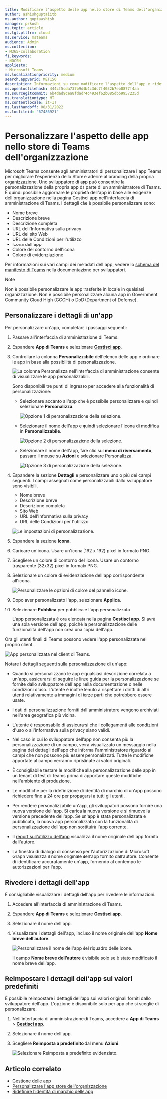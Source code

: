 ```yaml
---
title: Modificare l'aspetto delle app nello store di Teams dell'organizzazione
author: ashishguptaiitb
ms.author: guptaashish
manager: prkosh
ms.topic: article
ms.tgt.pltfrm: cloud
ms.service: msteams
audience: Admin
ms.collection:
- M365-collaboration
f1.keywords:
- NOCSH
appliesto:
- Microsoft Teams
ms.localizationpriority: medium
search.appverid: MET150
description: Informazioni su come modificare l'aspetto dell'app e ridefinire l’identità di marchio di un'app modificando i dettagli e i metadati dell'app.
ms.openlocfilehash: 444cf5cda737b9d4b4c3dc7f4032b7eb0877f4aa
ms.sourcegitcommit: 6b4dad9cea8fdad74c493ef62b085dbb9957235d
ms.translationtype: MT
ms.contentlocale: it-IT
ms.lasthandoff: 08/31/2022
ms.locfileid: "67486921"
---
```

# <a name="customize-appearance-of-apps-in-your-organizations-teams-store"></a>Personalizzare l'aspetto delle app nello store di Teams dell'organizzazione

Microsoft Teams consente agli amministratori di personalizzare l'app Teams per migliorare l'esperienza dello Store e aderire al branding della propria organizzazione. Uno sviluppatore di app può consentire la personalizzazione della propria app da parte di un amministratore di Teams. È quindi possibile aggiornare le proprietà dell'app in base alle esigenze dell'organizzazione nella pagina Gestisci app nell'interfaccia di amministrazione di Teams. I dettagli che è possibile personalizzare sono:

* Nome breve
* Descrizione breve
* Descrizione completa
* URL dell'Informativa sulla privacy
* URL del sito Web
* URL delle Condizioni per l'utilizzo
* Icona dell'app
* Colore del contorno dell'icona
* Colore di evidenziazione

Per informazioni sui vari campi dei metadati dell'app, vedere lo [schema del manifesto di Teams](/microsoftteams/platform/resources/schema/manifest-schema) nella documentazione per sviluppatori.

> [!NOTE]
> Non è possibile personalizzare le app trasferite in locale in qualsiasi organizzazione. Non è possibile personalizzare alcuna app in Government Community Cloud High (GCCH) o DoD (Department of Defense).

## <a name="customize-details-of-an-app"></a>Personalizzare i dettagli di un'app

Per personalizzare un'app, completare i passaggi seguenti:

1. Passare all'interfaccia di amministrazione di Teams.

1. Espandere **App di Teams** e selezionare **[Gestisci app](https://admin.teams.microsoft.com/policies/manage-apps)**.

1. Controllare la colonna **Personalizzabile** dell'elenco delle app e ordinare le app in base alla possibilità di personalizzazione.

   ![La colonna Personalizza nell'interfaccia di amministrazione consente di visualizzare le app personalizzabili.](media/customizable-apps-in-tac.png)

   Sono disponibili tre punti di ingresso per accedere alla funzionalità di personalizzazione:

   * Selezionare accanto all'app che è possibile personalizzare e quindi selezionare **Personalizza**.

     ![Opzione 1 di personalizzazione della selezione.](media/select-app-to-customize1.png)

   * Selezionare il nome dell'app e quindi selezionare l'icona di modifica in **Personalizzabile**.

     ![Opzione 2 di personalizzazione della selezione.](media/communities-microsoft.png)

   * Selezionare il nome dell'app, fare clic sul **menu di riversamento**, passare il mouse su **Azioni** e selezionare Personalizza.

     ![Opzione 3 di personalizzazione della selezione.](media/customize-action-menu.png)

1. Espandere la sezione **Dettagli** e personalizzare uno o più dei campi seguenti. I campi assegnati come personalizzabili dallo sviluppatore sono visibili.

    * Nome breve
    * Descrizione breve
    * Descrizione completa
    * Sito Web
    * URL dell'Informativa sulla privacy
    * URL delle Condizioni per l'utilizzo

   ![Le impostazioni di personalizzazione.](media/customize-settings.png)

1. Espandere la sezione **Icona**.

1. Caricare un'icona. Usare un'icona (192 x 192) pixel in formato PNG.

1. Scegliere un colore di contorno dell'icona. Usare un contorno trasparente (32x32) pixel in formato PNG.

1. Selezionare un colore di evidenziazione dell'app corrispondente all'icona.

   ![Personalizzare le opzioni di colore del pannello icone.](media/customize-app-colors.png)

1. Dopo aver personalizzato l'app, selezionare **Applica**.

1. Selezionare **Pubblica** per pubblicare l'app personalizzata.

   L'app personalizzata è ora elencata nella pagina **Gestisci app**. Si avrà una sola versione dell'app, poiché la personalizzazione delle funzionalità dell'app non crea una copia dell'app.

Ora gli utenti finali di Teams possono vedere l'app personalizzata nel proprio client.

   ![App personalizzata nel client di Teams.](media/contoso-app.png)

Notare i dettagli seguenti sulla personalizzazione di un'app:

* Quando si personalizzano le app e qualsiasi descrizione correlata a un'app, assicurarsi di seguire le linee guida per la personalizzazione se fornite dallo sviluppatore dell'app nella documentazione o nelle condizioni d’uso. L'utente è inoltre tenuto a rispettare i diritti di altri utenti relativamente a immagini di terze parti che potrebbero essere usate.

* I dati di personalizzazione forniti dall'amministratore vengono archiviati nell'area geografica più vicina.

* L'utente è responsabile di assicurarsi che i collegamenti alle condizioni d'uso o all'informativa sulla privacy siano validi.

* Nel caso in cui lo sviluppatore dell'app non consenta più la personalizzazione di un campo, verrà visualizzato un messaggio nella pagina dei dettagli dell'app che informa l'amministratore riguardo ai campi che non possono più essere personalizzati. Tutte le modifiche apportate al campo verranno ripristinate ai valori originali.

* È consigliabile testare le modifiche alla personalizzazione delle app in un tenant di test di Teams prima di apportare queste modifiche nell'ambiente di produzione.

* Le modifiche per la ridefinizione di identità di marchio di un’app possono richiedere fino a 24 ore per propagarsi a tutti gli utenti.

* Per rendere personalizzabile un'app, gli sviluppatori possono fornire una nuova versione dell'app. Si carica la nuova versione e si rimuove la versione precedente dell'app. Se un'app è stata personalizzata e pubblicata, la nuova app personalizzata con la funzionalità di personalizzazione dell'app non sostituirà l'app corrente.

* Il [report sull’utilizzo dell’app](teams-analytics-and-reports/app-usage-report.md) visualizza il nome originale dell'app fornito dall'autore.

* La finestra di dialogo di consenso per l'autorizzazione di Microsoft Graph visualizza il nome originale dell'app fornito dall’autore. Consente di identificare accuratamente un'app, fornendo al contempo le autorizzazioni per l'app.

## <a name="review-app-details"></a>Rivedere i dettagli dell'app

È consigliabile visualizzare i dettagli dell'app per rivedere le informazioni.

1. Accedere all'interfaccia di amministrazione di Teams.

1. Espandere **App di Teams** e selezionare **[Gestisci app](https://admin.teams.microsoft.com/policies/manage-apps)**.

1. Selezionare il nome dell'app.

1. Visualizzare i dettagli dell'app, incluso il nome originale dell'app **Nome breve dell’autore**.

   ![Personalizzare il nome dell'app del riquadro delle icone.](media/original-app-version.png)

   Il campo **Nome breve dell’autore** è visibile solo se è stato modificato il nome breve dell'app.

## <a name="reset-app-details-to-default-values"></a>Reimpostare i dettagli dell'app sui valori predefiniti

È possibile reimpostare i dettagli dell'app sui valori originali forniti dallo sviluppatore dell'app. L'opzione è disponibile solo per app che si sceglie di personalizzare.

1. Nell'interfaccia di amministrazione di Teams, accedere a **App di Teams** > **[Gestisci app](https://admin.teams.microsoft.com/policies/manage-apps)**.

1. Selezionare il nome dell'app.

1. Scegliere **Reimposta a predefinito** dal menu **Azioni**.

   ![Selezionare Reimposta a predefinito evidenziato.](media/select-reset.png)

## <a name="related-article"></a>Articolo correlato

* [Gestione delle app](manage-apps.md)
* [Personalizzare l'app store dell'organizzazione](customize-your-app-store.md)
* [Ridefinire l’identità di marchio delle app](https://techcommunity.microsoft.com/t5/microsoft-teams-blog/rebrand-apps-to-your-own-organization-s-branding-with-app/ba-p/2376296)

